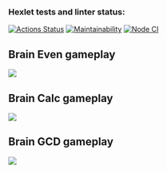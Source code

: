 ### Hexlet tests and linter status:

[![Actions Status](https://github.com/Fedinyak/frontend-project-lvl1/workflows/hexlet-check/badge.svg)](https://github.com/Fedinyak/frontend-project-lvl1/actions)
[![Maintainability](https://api.codeclimate.com/v1/badges/15356e2eb59ed27a63d4/maintainability)](https://codeclimate.com/github/Fedinyak/frontend-project-lvl1/maintainability)
[![Node CI](https://github.com/Fedinyak/frontend-project-lvl1/workflows/Node%20CI/badge.svg)](https://github.com/Fedinyak/frontend-project-lvl1/actions)

## Brain Even gameplay
<a href="https://asciinema.org/a/HY3p7rklK5Uh9tJHRWTIekShM" target="_blank"><img src="https://asciinema.org/a/HY3p7rklK5Uh9tJHRWTIekShM.svg" /></a>

## Brain Calc gameplay
<a href="https://asciinema.org/a/tnNCgtzQ8fVwgU1qVrXRioPkZ" target="_blank"><img src="https://asciinema.org/a/tnNCgtzQ8fVwgU1qVrXRioPkZ.svg" /></a>

## Brain GCD gameplay
<a href="https://asciinema.org/a/KwlG3dACBuDzHIbd0CbxbXALX" target="_blank"><img src="https://asciinema.org/a/KwlG3dACBuDzHIbd0CbxbXALX.svg" /></a>

